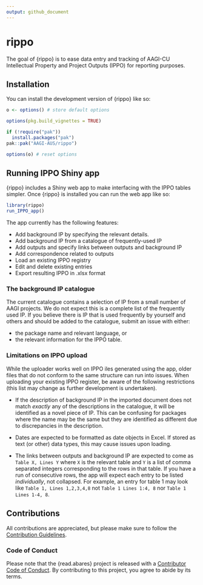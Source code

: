 ```yaml
---
output: github_document
---
```


<!-- README.md is generated from README.Rmd. Please edit that file -->



# rippo

<!-- badges: start -->
<!-- badges: end -->

The goal of {rippo} is to ease data entry and tracking of AAGI-CU Intellectual Property and Project Outputs (IPPO) for reporting purposes.

## Installation

You can install the development version of {rippo} like so:

```r
o <- options() # store default options

options(pkg.build_vignettes = TRUE)

if (!require("pak"))
  install.packages("pak")
pak::pak("AAGI-AUS/rippo")

options(o) # reset options
```

## Running IPPO Shiny app

{rippo} includes a Shiny web app to make interfacing with the IPPO tables simpler.
Once {rippo} is installed you can run the web app like so:

```r
library(rippo)
run_IPPO_app()
```

The app currently has the following features:
- Add background IP by specifying the relevant details.
- Add background IP from a catalogue of frequently-used IP
- Add outputs and specify links between outputs and background IP
- Add correspondence related to outputs
- Load an existing IPPO registry
- Edit and delete existing entries
- Export resulting IPPO in .xlsx format

### The background IP catalogue

The current catalogue contains a selection of IP from a small number of AAGI projects.
We do not expect this is a complete list of the frequently used IP.
If you believe there is IP that is used frequently by yourself and others and should be added to the catalogue, submit an issue with either:
- the package name and relevant language, or
- the relevant information for the IPPO table.

### Limitations on IPPO upload

While the uploader works well on IPPO iles generated using the app, older files that do not conform to the same structure can run into issues.
When uploading your existing IPPO register, be aware of the following restrictions (this list may change as further development is undertaken).

- If the description of background IP in the imported document does not match *exactly* any of the descriptions in the catalogue, it will be identified as a novel piece of IP.
This can be confusing for packages where the name may be the same but they are identified as different due to discrepancies in the description.

- Dates are expected to be formatted as date objects in Excel.
If stored as text (or other) data types, this may cause issues upon loading.

- The links between outputs and background IP are expected to come as `Table X, Lines Y` where `X` is the relevant table and `Y` is a list of comma separated integers corresponding to the rows in that table.
If you have a run of consecutive rows, the app will expect each entry to be listed *individually*, not collapsed.
For example, an entry for table 1 may look like `Table 1, Lines 1,2,3,4,8` not `Table 1 Lines 1:4, 8` nor `Table 1 Lines 1-4, 8`.

## Contributions 

All contributions are appreciated, but please make sure to follow the [Contribution Guidelines](.github/CONTRIBUTING.md).

### Code of Conduct

Please note that the {read.abares} project is released with a [Contributor Code of Conduct](https://AAGI-AUS.github.io/rippo/CODE_OF_CONDUCT.md).
By contributing to this project, you agree to abide by its terms.
